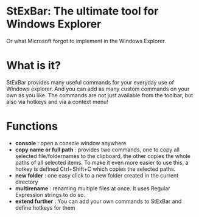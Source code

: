 # StExBar: The ultimate tool for Windows Explorer
Or what Microsoft forgot to implement in the Windows Explorer.
# What is it?
StExBar provides many useful commands for your everyday use of Windows explorer. And you can add as many custom commands on your own as you like.
The commands are not just available from the toolbar, but also via hotkeys and via a context menu!
# Functions
* **console** : open a console window anywhere
* **copy name or full path** : provides two commands, one to copy all selected file/foldernames to the clipboard, the other copies the whole paths of all selected items. To make it even more easier to use this, a hotkey is defined Ctrl+Shift+C which copies the selected paths.
* **new folder** : one easy click to a new folder created in the current directory
* **multirename** : renaming multiple files at once. It uses Regular Expression strings to do so.
* **extend further** : You can add your own commands to StExBar and define hotkeys for them
